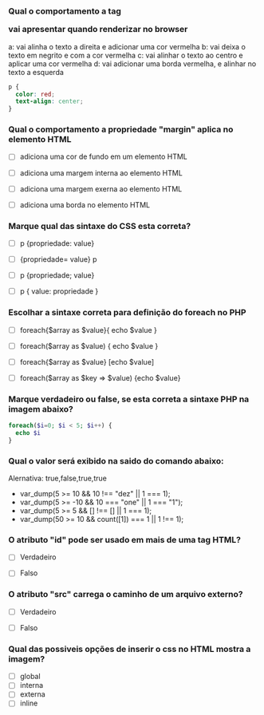 ### Qual o comportamento a tag <p> vai apresentar quando renderizar no browser
a: vai alinha o texto a direita e adicionar uma cor vermelha
b: vai deixa o texto em negrito e com a cor vermelha
c: vai alinhar o texto ao centro e aplicar uma cor vermelha
d: vai adicionar uma borda vermelha, e alinhar no texto a esquerda

```css
p {
  color: red;
  text-align: center;
}
```



### Qual o comportamento a propriedade "margin" aplica no elemento HTML
- [ ] adiciona uma cor de fundo em um elemento HTML
- [ ] adiciona uma margem interna ao elemento HTML
- [ ] adiciona uma margem exerna ao elemento HTML
- [ ] adiciona uma borda no elemento HTML




### Marque qual das sintaxe do CSS esta correta?
- [ ] p {propriedade: value}
- [ ] {propriedade= value} p
- [ ] p {propriedade; value}
- [ ] p { value: propriedade }



### Escolhar a sintaxe correta para definição do foreach no PHP
- [ ] foreach{$array as $value}{ echo $value }
- [ ] foreach($array as $value) { echo $value }
- [ ] foreach{$array as $value}  [echo $value]
- [ ] foreach($array as $key => $value) {echo $value}



### Marque verdadeiro ou false, se esta correta a sintaxe PHP na imagem abaixo?

```php
foreach($i=0; $i < 5; $i++) {
  echo $i
}
```



### Qual o valor será exibido na saido do comando abaixo:
Alernativa: true,false,true,true

- var_dump(5 >= 10 && 10 !== "dez" || 1 === 1);
- var_dump(5 >= -10 && 10 === "one" || 1 === "1");
- var_dump(5 >= 5 && [] !== [] || 1 === 1);
- var_dump(50 >= 10 && count([1]) === 1 || 1 !== 1);



### O atributo "id" pode ser usado em mais de uma tag HTML?
- [ ] Verdadeiro
- [ ] Falso



### O atributo "src" carrega o caminho de um arquivo externo?
- [ ] Verdadeiro
- [ ] Falso



### Qual das possiveis opções de inserir o css no HTML mostra a imagem?

- [ ] global
- [ ] interna
- [ ] externa
- [ ] inline
